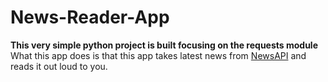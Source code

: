 # News-Reader-App
**This very simple python project is built focusing on the requests module**
What this app does is that this app takes latest news from [NewsAPI](newsapi.org) and reads it out loud to you. 
